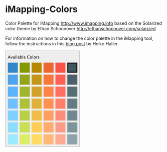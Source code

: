 iMapping-Colors
===============

Color Palette for iMapping http://www.imapping.info based on the Solarized color theme by Ethan Schoonover http://ethanschoonover.com/solarized

For information on how to change the color palette in the iMapping tool, follow the instructions in this [blog post](http://www.imapping.info/how-to-change-the-color-palette/) by Heiko Haller.

![Preview](https://github.com/ckepper/iMapping-Colors/raw/master/img/iMapping_Colors_solarized.png "Color Palette for iMapping based on Solarized")
